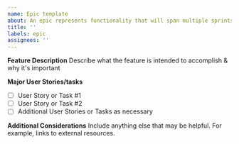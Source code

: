 ```yaml
---
name: Epic template
about: An epic represents functionality that will span multiple sprints
title: ''
labels: epic
assignees: ''
---
```


****Feature Description****
Describe what the feature is intended to accomplish & why it's important

****Major User Stories/tasks****

- [ ] User Story or Task #1
- [ ] User Story or Task #2
- [ ] Additional User Stories or Tasks as necessary

****Additional Considerations****
Include anything else that may be helpful. For example, links to external resources.
